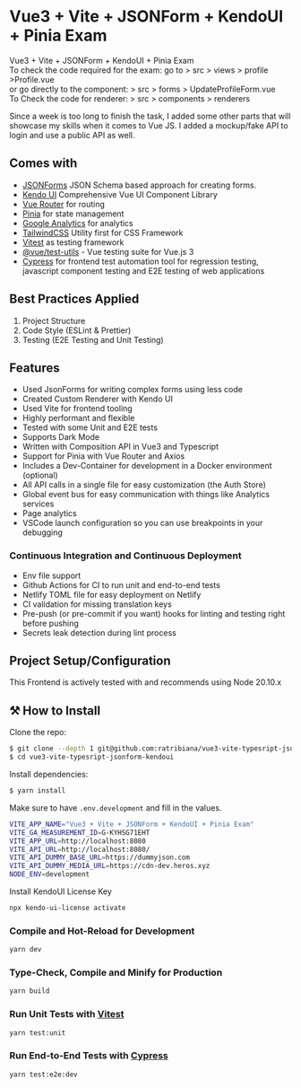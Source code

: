 # Vue3 + Vite + JSONForm + KendoUI + Pinia Exam

Vue3 + Vite + JSONForm + KendoUI + Pinia Exam
<br/>
To check the code required for the exam: go to > src > views > profile >Profile.vue
<br/>
or go directly to the component: > src > forms > UpdateProfileForm.vue
<br/>
To Check the code for renderer: > src > components > renderers

Since a week is too long to finish the task, I added some other parts that will showcase my skills when it comes to Vue JS. I added a mockup/fake API to login and use a public API as well.

## Comes with

- [JSONForms](https://jsonforms.io/) JSON Schema based approach for creating forms.
- [Kendo UI](https://www.telerik.com/kendo-vue-ui) Comprehensive Vue UI Component Library
- [Vue Router](https://router.vuejs.org) for routing
- [Pinia](https://pinia.vuejs.org) for state management
- [Google Analytics](https://github.com/MatteoGabriele/vue-gtag) for analytics
- [TailwindCSS](https://tailwindcss.com/) Utility first for CSS Framework
- [Vitest](https://vitest.dev/) as testing framework
- [@vue/test-utils](https://test-utils.vuejs.org/) - Vue testing suite for Vue.js 3
- [Cypress](https://www.cypress.io/) for frontend test automation tool for regression testing, javascript component testing and E2E testing of web applications

## Best Practices Applied
1. Project Structure
2. Code Style (ESLint & Prettier)
3. Testing (E2E Testing and Unit Testing)

## Features

- Used JsonForms for writing complex forms using less code
- Created Custom Renderer with Kendo UI
- Used Vite for frontend tooling
- Highly performant and flexible
- Tested with some Unit and E2E tests
- Supports Dark Mode
- Written with Composition API in Vue3 and Typescript
- Support for Pinia with Vue Router and Axios
- Includes a Dev-Container for development in a Docker environment (optional)
- All API calls in a single file for easy customization (the Auth Store)
- Global event bus for easy communication with things like Analytics services
- Page analytics
- VSCode launch configuration so you can use breakpoints in your debugging

### Continuous Integration and Continuous Deployment

- Env file support
- Github Actions for CI to run unit and end-to-end tests
- Netlify TOML file for easy deployment on Netlify
- CI validation for missing translation keys
- Pre-push (or pre-commit if you want) hooks for linting and testing right before pushing
- Secrets leak detection during lint process

## Project Setup/Configuration

This Frontend is actively tested with and recommends using Node 20.10.x

## ⚒ How to Install

Clone the repo:

```bash
$ git clone --depth 1 git@github.com:ratribiana/vue3-vite-typesript-jsonform-kendoui.git
$ cd vue3-vite-typesript-jsonform-kendoui
```

Install dependencies:
```bash
$ yarn install
```

Make sure to have `.env.development` and fill in the values.

```sh
VITE_APP_NAME="Vue3 + Vite + JSONForm + KendoUI + Pinia Exam"
VITE_GA_MEASUREMENT_ID=G-KYHSG71EHT
VITE_APP_URL=http://localhost:8080
VITE_API_URL=http://localhost:8080/
VITE_API_DUMMY_BASE_URL=https://dummyjson.com
VITE_API_DUMMY_MEDIA_URL=https://cdn-dev.heros.xyz
NODE_ENV=development
```

Install KendoUI License Key

```sh
npx kendo-ui-license activate
```

### Compile and Hot-Reload for Development

```sh
yarn dev
```

### Type-Check, Compile and Minify for Production

```sh
yarn build
```

### Run Unit Tests with [Vitest](https://vitest.dev/)

```sh
yarn test:unit
```

### Run End-to-End Tests with [Cypress](https://www.cypress.io/)

```sh
yarn test:e2e:dev
```
